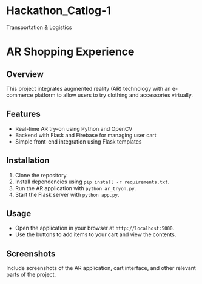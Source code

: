 # Hackathon_Catlog-1
Transportation &amp; Logistics
# AR Shopping Experience

## Overview
This project integrates augmented reality (AR) technology with an e-commerce platform to allow users to try clothing and accessories virtually.

## Features
- Real-time AR try-on using Python and OpenCV
- Backend with Flask and Firebase for managing user cart
- Simple front-end integration using Flask templates

## Installation
1. Clone the repository.
2. Install dependencies using `pip install -r requirements.txt`.
3. Run the AR application with `python ar_tryon.py`.
4. Start the Flask server with `python app.py`.

## Usage
- Open the application in your browser at `http://localhost:5000`.
- Use the buttons to add items to your cart and view the contents.

## Screenshots
Include screenshots of the AR application, cart interface, and other relevant parts of the project.

